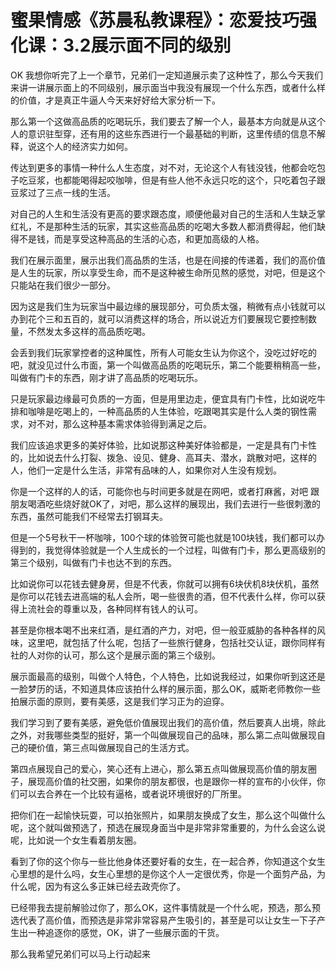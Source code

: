 # 蜜果情感《苏晨私教课程》：恋爱技巧强化课：3.2展示面不同的级别

OK 我想你听完了上一个章节，兄弟们一定知道展示卖了这种性了，那么今天我们来讲一讲展示面上的不同级别，展示面当中我没有展现一个什么东西，或者什么样的价值，才是真正牛逼人今天来好好给大家分析一下。

那么第一个这做高品质的吃喝玩乐，我们要去了解一个人，最基本方向就是从这个人的意识驻型穿，还有用的这些东西进行一个最基础的判断，这里传绩的信息不解释，说这个人的经济实力如何。

传达到更多的事情一种什么人生态度，对不对，无论这个人有钱没钱，他都会吃包子吃豆浆，也都能喝得起咬咖啡，但是有些人他不永远只吃的这个，只吃着包子跟豆浆过了三点一线的生活。

对自己的人生和生活没有更高的要求跟态度，顺便他最对自己的生活和人生缺乏掌红礼，不是那种生活的玩家，其实这些高品质的吃喝大多数人都消费得起，他们缺得不是钱，而是享受这种高品的生活的心态，和更加高级的人格。

我们在展示面里，展示出我们高品质的生活，也是在间接的传递着，我们的高价值是人生的玩家，所以享受生命，而不是这种被生命所见熬的感觉，对吧，但是这个只能站在我们很少一部分。

因为这是我们生为玩家当中最边缘的展现部分，可负质太强，稍微有点小钱就可以办到花个三和五百的，就可以消费这样的场合，所以说近方们要展现它要控制数量，不然发太多这样的高品质吃喝。

会丢到我们玩家掌控者的这种属性，所有人可能女生认为你这个，没吃过好吃的吧，就没见过什么市面，第一个叫做高品质的吃喝玩乐，第二个能要稍稍高一些，叫做有门卡的东西，刚才讲了高品质的吃喝玩乐。

只是玩家最边缘最可负质的一方面，但是用里边走，便宜具有门卡性，比如说吃牛排和咖啡是吃喝上的，一种高品质的人生体验，吃跟喝其实是什么人类的钢性需求，对不对，那么这种基本需求体验得到满足之后。

我们应该追求更多的美好体验，比如说那这种美好体验都是，一定是具有门卡性的，比如说去什么打裂、拨急、设见、健身、高耳夫、潜水，跳散对吧，这样的人，他们一定是什么生活，非常有品味的人，如果你对人生没有规划。

你是一个这样的人的话，可能你也与时间更多就是在网吧，或者打麻酱，对吧 跟朋友喝酒吃些烧好就OK了，对吧，那么这样的展现出，我们去进行一些很刺激的东西，虽然可能我们不经常去打钢耳夫。

但是一个5号秋干一杯咖啡，100个球的体验贺可能也就是100块钱，我们都可以办得到的，我觉得体验就是一个人生成长的一个过程，叫做有门卡，那么更高级别的第三个级别，叫做有门卡也达不到的东西。

比如说你可以花钱去健身房，但是不代表，你就可以拥有6块伏机8块伏机，虽然是你可以花钱去进高端的私人会所，喝一些很贵的酒，但不代表什么样，你可以获得上流社会的尊重以及，各种同样有钱人的认可。

甚至是你根本喝不出来红酒，是红酒的产力，对吧，但一般亚威胁的各种各样的风味，这里吧，就包括了什么呢，包括了一些旅行健身，包括社交认证，跟你同样有社的人对你的认可，那么这个是展示面的第三个级别。

展示面最高的级别，叫做个人特色，个人特色，比如说我经过，如果你听到这还是一脸梦历的话，不知道具体应该拍什么样的展示面，那么OK，威斯老师教你一些拍展示面的原则，要有美感，这是我们学习正为的迫穿。

我们学习到了要有美感，避免低价值展现出我们的高价值，然后要真人出境，除此之外，对我哪些类型的挺好，第一个叫做展现自己的品味，那么第二点叫做展现自己的硬价值，第三点叫做展现自己的生活方式。

第四点展现自己的爱心，笑心还有上进心，那么第五点叫做展现高价值的朋友圈子，展现高价值的社交圈，如果你的朋友都很，也是跟你一样的宣布的小伙伴，你们可以去合养在一个比较有逼格，或者说环境很好的厂所里。

把你们在一起愉快玩耍，可以拍张照片，如果朋友换成了女生，那么这个叫做什么呢，这个就叫做预选了，预选在展现身面当中是非常非常重要的，为什么会这么说呢，比如说一个女生看着朋友圈。

看到了你的这个你与一些比他身体还要好看的女生，在一起合养，你知道这个女生心里想的是什么吗，女生心里想的是你这个人一定很优秀，你是一个面剪产品，为什么呢，因为有这么多正妹已经去政壳你了。

已经带我去提前解验过你了，那么OK，这件事情就是一个什么呢，预选，那么预选代表了高价值，而预选是非常非常容易产生吸引的，甚至是可以让女生一下子产生出一种追逐你的感觉，OK，讲了一些展示面的干货。

那么我希望兄弟们可以马上行动起来